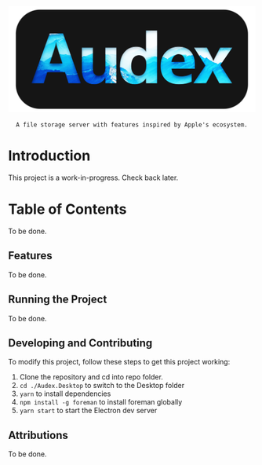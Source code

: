<div align="center">
    <img src="../img/Audex.png">

    A file storage server with features inspired by Apple's ecosystem.

</div>

# Introduction

This project is a work-in-progress. Check back later.

# Table of Contents

To be done.

## Features

To be done.

## Running the Project

To be done.

## Developing and Contributing

To modify this project, follow these steps to get this project working:

1. Clone the repository and cd into repo folder.
2. `cd ./Audex.Desktop` to switch to the Desktop folder
3. `yarn` to install dependencies
4. `npm install -g foreman` to install foreman globally
5. `yarn start` to start the Electron dev server

## Attributions

To be done.
